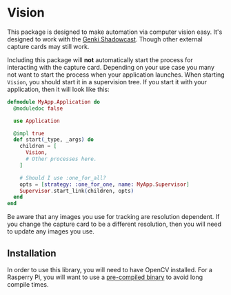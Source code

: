 # Vision

This package is designed to make automation via computer vision easy. It's designed
to work with the [Genki Shadowcast](https://www.genkithings.com/products/shadowcast).
Though other external capture cards may still work.

Including this package will **not** automatically start the process for interacting
with the capture card. Depending on your use case you many not want to start the
process when your application launches. When starting `Vision`, you should start it
in a supervision tree. If you start it with your application, then it will look like
this:

```elixir
defmodule MyApp.Application do
  @moduledoc false

  use Application

  @impl true
  def start(_type, _args) do
    children = [
      Vision,
      # Other processes here.
    ]

    # Should I use :one_for_all?
    opts = [strategy: :one_for_one, name: MyApp.Supervisor]
    Supervisor.start_link(children, opts)
  end
end
```

Be aware that any images you use for tracking are resolution dependent. If you change
the capture card to be a different resolution, then you will need to update any images
you use.

## Installation

In order to use this library, you will need to have OpenCV installed. For a Rasperry
Pi, you will want to use a
[pre-compiled binary](https://github.com/prepkg/opencv-raspberrypi) to avoid long
compile times.
